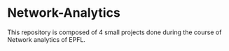 # Network-Analytics
This repository is composed of 4 small projects done during the course of Network analytics of EPFL.
